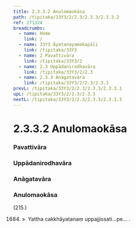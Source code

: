 ```yaml
---
title: 2.3.3.2 Anulomaokāsa
path: /tipitaka/33Y3/2/2.3/2.3.3/2.3.3.2
ref: 271324
breadcrumbs:
  - name: Home
    link: /
  - name: 33Y3 Āyatanayamakapāḷi
    link: /tipitaka/33Y3
  - name: 2 Pavattivāra
    link: /tipitaka/33Y3/2
  - name: 2.3 Uppādanirodhavāra
    link: /tipitaka/33Y3/2/2.3
  - name: 2.3.3 Anāgatavāra
    link: /tipitaka/33Y3/2/2.3/2.3.3
prevL: /tipitaka/33Y3/2/2.3/2.3.3/2.3.3.1
upL: /tipitaka/33Y3/2/2.3/2.3.3
nextL: /tipitaka/33Y3/2/2.3/2.3.3/2.3.3.3
---
```


# 2.3.3.2 Anulomaokāsa

### Pavattivāra

### Uppādanirodhavāra

### Anāgatavāra

### Anulomaokāsa

(215.)

1684. »  Yattha cakkhāyatanaṃ uppajjissati…pe… .



